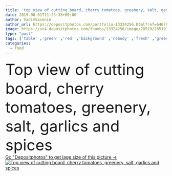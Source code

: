 ```yaml
---
title: 'top view of cutting board, cherry tomatoes, greenery, salt, garlics and spices '
date: 2019-08-01T11:23:33+00:00
author: VadimVasenin
author_url: https://depositphotos.com/portfolio-13324256.html?ref=64678756
image: https://st4.depositphotos.com/thumbs/13324256/image/28519/285191466/api_thumb_450.jpg?forcejpeg=true
type: "post"
tags: ['table' ,'green' ,'red' ,'background' ,'nobody' ,'fresh' ,'greenery' ,'texture' ,'food' ,'wooden' ,'diet' ,'whole' ,'ripe' ,'spicy' ,'nutrition' ,'vegetarian' ,'vegetables' ,'rosemary' ,'organic' ,'Dieting' ,'wood' ,'textured' ,'surface' ,'nutrient' ,'nutritious' ,'seasoning' ,'spices' ,'salt' ,'vegan' ,'garlics' ,'cutting board' ,'Healthy Eating' ,'Studio Shot' ,'chopping board' ,'top view' ,'cherry tomatoes' ]
categories: 
  - food
---
```

<div aling="center">
            <font size="60"> Top view of cutting board, cherry tomatoes, greenery, salt, garlics and spices</font>   
</div>
<div>
    <a href='https://st4.depositphotos.com/thumbs/13324256/image/28519/285191466/api_thumb_450.jpg?forcejpeg=true?ref=64678756' target=_blank > Go "Depositphotos" to get lage size of this picture ->
        <img href='https://st4.depositphotos.com/thumbs/13324256/image/28519/285191466/api_thumb_450.jpg?forcejpeg=true?ref=64678756' src='https://st4.depositphotos.com/13324256/28519/i/950/depositphotos_285191466-stock-photo-top-view-cutting-board-cherry.jpg?forcejpeg=true' alt='Top view of cutting board, cherry tomatoes, greenery, salt, garlics and spices' >
    </a>
</div>
